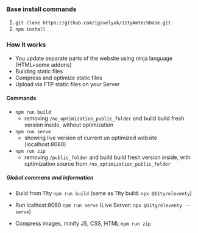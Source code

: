 ### Base install commands
1. `git clone https://github.com/igavelyuk/11tyAmtechBase.git`
2. `npm install`


### How it works
- You update separate parts of the website using ninja language (HTML+some addons)
- Building static files
- Compress and optimize static files
- Upload via FTP static files on your Server

#### Commands
- `npm run build`
  - removing `/no_optimization_public_folder` and build build fresh version inside, without optimization
- `npm run serve`
  - showing live version of current un optimized website (localhost:8080)
- `npm run zip`
  - removing `/public_folder` and build build fresh version inside, with optimization source from `/no_optimization_public_folder`

##### Global commans and information

  - Build from 11ty `npm run build` (same as 11ty build: `npx @11ty/eleventy`)

  - Run lcalhost:8080 `npm run serve` (Live Server: `npx @11ty/eleventy --serve`)

  - Compress images, minify JS, CSS, HTML `npm run zip`
